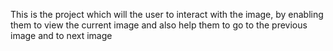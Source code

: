 This is the project which will the user to interact with the image, by enabling them to view the current image and also help them to go to the previous image and to next image
